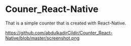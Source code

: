 # Couner_React-Native

That is a simple counter that is created with React-Native.

<p>
  <a href="https://github.com/abdulkadirCildir/Counter_React-Native/blob/master/screenshot.png">https://github.com/abdulkadirCildir/Counter_React-Native/blob/master/screenshot.png</a>
</p>

